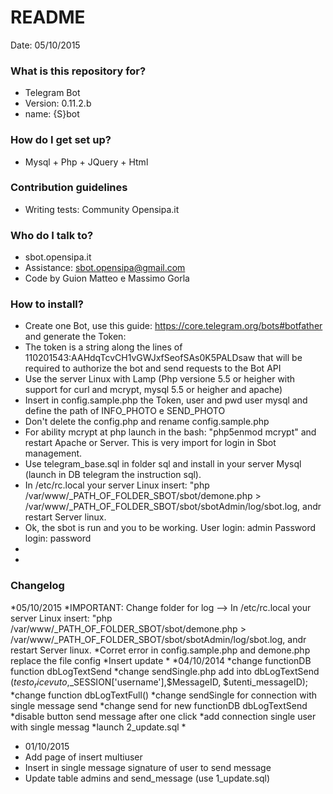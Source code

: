 # README #

Date: 05/10/2015


### What is this repository for? ###

* Telegram Bot
* Version: 0.11.2.b
* name: {S}bot

### How do I get set up? ###

* Mysql + Php + JQuery + Html


### Contribution guidelines ###

* Writing tests: Community Opensipa.it


### Who do I talk to? ###

* sbot.opensipa.it
* Assistance: sbot.opensipa@gmail.com
* Code by Guion Matteo e Massimo Gorla

### How to install? ###

* Create one Bot, use this guide: https://core.telegram.org/bots#botfather and generate the Token:
* The token is a string along the lines of 110201543:AAHdqTcvCH1vGWJxfSeofSAs0K5PALDsaw that will be required to authorize the bot and send requests to the Bot API
* Use the server Linux with Lamp (Php versione 5.5 or heigher with support for curl and mcrypt, mysql 5.5 or heigher and apache)
* Insert in config.sample.php the Token, user and pwd user mysql and define the path of INFO_PHOTO e SEND_PHOTO
* Don't delete the config.php and rename config.sample.php
* For ability mcrypt at php launch in the bash: "php5enmod mcrypt" and restart Apache or Server. This is very import for login in Sbot management.
* Use telegram_base.sql in folder sql and install in your server Mysql (launch in DB telegram the instruction sql).
* In /etc/rc.local your server Linux insert: "php /var/www/_PATH_OF_FOLDER_SBOT/sbot/demone.php > /var/www/_PATH_OF_FOLDER_SBOT/sbot/sbotAdmin/log/sbot.log, andr restart Server linux.
* Ok, the sbot is run and you to be working. User login: admin Password login: password
*
*


### Changelog ###

*05/10/2015
*IMPORTANT: Change folder for log --> In /etc/rc.local your server Linux insert: "php /var/www/_PATH_OF_FOLDER_SBOT/sbot/demone.php > /var/www/_PATH_OF_FOLDER_SBOT/sbot/sbotAdmin/log/sbot.log, andr restart Server linux.
*Corret error in config.sample.php and demone.php replace the file config
*Insert update
*
*04/10/2014
*change functionDB function dbLogTextSend
*change sendSingle.php add into dbLogTextSend ($testo_ricevuto,$_SESSION['username'],$MessageID, $utenti_messageID);
*change function dbLogTextFull()
*change sendSingle for connection with single message send
*change send for new functionDB dbLogTextSend
*disable button send message after one click
*add connection single user with single messag
*launch 2_update.sql
*
* 01/10/2015
* Add page of insert multiuser
* Insert in single message signature of user to send message
* Update table admins and send_message (use 1_update.sql)


